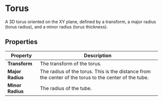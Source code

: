 # Torus

A 3D torus oriented on the XY plane, defined by a transform, a major radius (torus radius), and a minor radius (torus thickness).

## Properties

| **Property**     | **Description**                                              |
| ---------------- | ------------------------------------------------------------ |
| **Transform**    | The transform of the torus.                                  |
| **Major Radius** | The radius of the torus. This is the distance from the center of the torus to the center of the tube. |
| **Minor Radius** | The radius of the tube.                                      |
